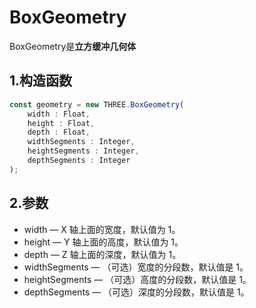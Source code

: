 # BoxGeometry

BoxGeometry是**立方缓冲几何体**

<MyIframe src="https://xarzhi.github.io/geometry/index.html#BoxGeometry"></MyIframe>

## 1.构造函数

```js
const geometry = new THREE.BoxGeometry(
    width : Float,
    height : Float,
    depth : Float,
    widthSegments : Integer,
    heightSegments : Integer,
    depthSegments : Integer
);
```

## 2.参数

-   width — X 轴上面的宽度，默认值为 1。
-   height — Y 轴上面的高度，默认值为 1。
-   depth — Z 轴上面的深度，默认值为 1。
-   widthSegments — （可选）宽度的分段数，默认值是 1。
-   heightSegments — （可选）高度的分段数，默认值是 1。
-   depthSegments — （可选）深度的分段数，默认值是 1。